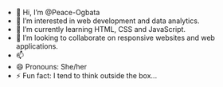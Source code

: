 - 👋 Hi, I’m @Peace-Ogbata
- 👀 I’m interested in web development and data analytics.
- 🌱 I’m currently learning HTML, CSS and JavaScript.
- 💞️ I’m looking to collaborate on responsive websites and web applications.
- 📫 
- 😄 Pronouns: She/her
- ⚡ Fun fact: I tend to think outside the box...

<!---
Peace-Ogbata/Peace-Ogbata is a ✨ special ✨ repository because its `README.md` (this file) appears on your GitHub profile.
You can click the Preview link to take a look at your changes.
--->
